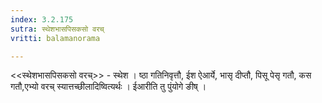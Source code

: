 ```yaml
---
index: 3.2.175
sutra: स्थेशभासपिसकसो वरच्
vritti: balamanorama

---
```

<<स्थेशभासपिसकसो वरच्>> - स्थेश । ष्ठा गतिनिवृत्तौ, ईश ऐआर्ये, भासृ दीप्तौ, पिसू पेसृ गतौ, कस गतौ,एभ्यो वरच् स्यात्तच्छीलादिष्वित्यर्थः । ईआरीति तु पुंयोगे ङीष् । 